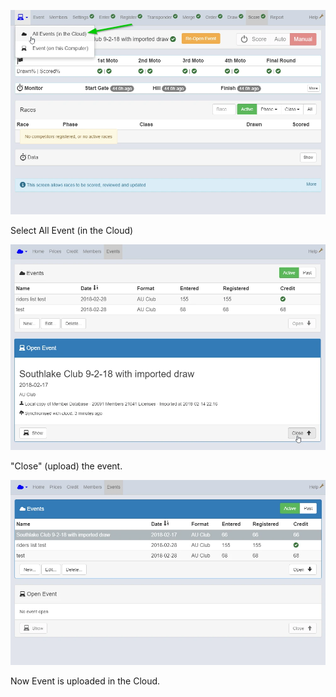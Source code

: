 ![image](Close-%28Upload%29-the-Event-assets/image1.webp)

Select All Event (in the Cloud)

![image](Close-%28Upload%29-the-Event-assets/image2.webp)

"Close" (upload) the event.

![image](Close-%28Upload%29-the-Event-assets/image3.webp)

Now Event is uploaded in the Cloud.
